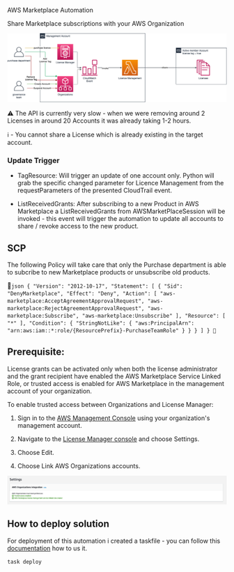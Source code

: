 AWS Marketplace Automation

Share Marketplace subscriptions with your AWS Organization

![Architecture](./static/marketplacesubscription.png "Architecture")

⚠️ The API is currently very slow - when we were removing around 2 Licenses in around 20 Accounts it was already taking 1-2 hours.

ℹ️ - You cannot share a License which is already existing in the target account. 
### Update Trigger

- TagResource: Will trigger an update of one account only. Python will grab the specific changed parameter for Licence Management from the requestParameters of the presented CloudTrail event.

- ListReceivedGrants: After subscribing to a new Product in AWS Marketplace a ListReceivedGrants from AWSMarketPlaceSession will be invoked - this event will trigger the automation to update all accounts to share / revoke access to the new product.

## SCP
The following Policy will take care that only the Purchase department is able to subcribe to new Marketplace products or unsubscribe old products.

```json
{
      "Version": "2012-10-17",
      "Statement": [
            {
                  "Sid": "DenyMarketplace",
                  "Effect": "Deny",
                  "Action": [
                        "aws-marketplace:AcceptAgreementApprovalRequest",
                        "aws-marketplace:RejectAgreementApprovalRequest",
                        "aws-marketplace:Subscribe",
                        "aws-marketplace:Unsubscribe"
                  ],
                  "Resource": [
                        "*"
                  ],
                  "Condition": {
                        "StringNotLike": {
                              "aws:PrincipalArn": "arn:aws:iam::*:role/{ResourcePrefix}-PurchaseTeamRole"
                        }
                  }
            }
      ]
}
```
## Prerequisite:

License grants can be activated only when both the license administrator and the grant recipient have enabled the AWS Marketplace Service Linked Role, or trusted access is enabled for AWS Marketplace in the management account of your organization. 

To enable trusted access between Organizations and License Manager:

1. Sign in to the [AWS Management Console](https://console.aws.amazon.com/) using your organization's management account.

2. Navigate to the [License Manager console](https://console.aws.amazon.com/license-manager) and choose Settings.

3. Choose Edit.

4. Choose Link AWS Organizations accounts.

![License Manager - Organizations settings](./static/license-manager-org-trust.png "License Manager - Organizations settings")
## How to deploy solution

For deployment of this automation i created a taskfile - you can follow this [documentation](https://taskfile.dev/#/usage) how to us it.

```
task deploy
```
